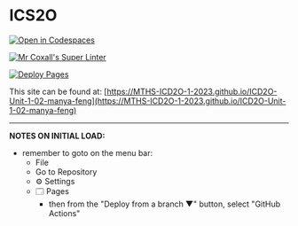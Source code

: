 # ICS2O

[![Open in Codespaces](https://classroom.github.com/assets/launch-codespace-7f7980b617ed060a017424585567c406b6ee15c891e84e1186181d67ecf80aa0.svg)](https://classroom.github.com/open-in-codespaces?assignment_repo_id=13846809)

[![Mr Coxall's Super Linter](https://github.com/MTHS-ICD2O-1-2023/ICD2O-Unit-1-02-manya-feng/workflows/Mr%20Coxall's%20Super%20Linter/badge.svg)](https://github.com/MTHS-ICD2O-1-2023/ICD2O-Unit-1-02-manya-feng/actions)

[![Deploy Pages](https://github.com/MTHS-ICD2O-1-2023/ICD2O-Unit-1-02-manya-feng/workflows/Deploy%20Pages/badge.svg)](https://github.com/MTHS-ICD2O-1-2023/ICD2O-Unit-1-02-manya-feng/actions)

This site can be found at: [https://MTHS-ICD2O-1-2023.github.io/ICD2O-Unit-1-02-manya-feng](https://MTHS-ICD2O-1-2023.github.io/ICD2O-Unit-1-02-manya-feng)

---

**NOTES ON INITIAL LOAD:**
- remember to goto on the menu bar:
  - File
  - Go to Repository
  - ⚙ Settings
  - 🗔 Pages
    - then from the "Deploy from a branch ▼" button, select "GitHub Actions"
